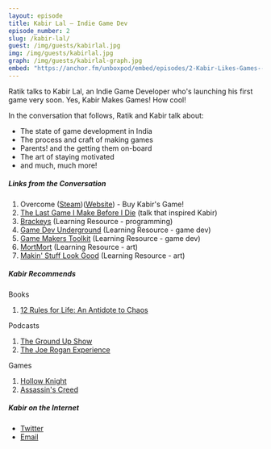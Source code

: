 ```yaml
---
layout: episode
title: Kabir Lal – Indie Game Dev
episode_number: 2
slug: /kabir-lal/
guest: /img/guests/kabirlal.jpg
img: /img/guests/kabirlal.jpg
graph: /img/guests/kabirlal-graph.jpg
embed: "https://anchor.fm/unboxpod/embed/episodes/2-Kabir-Likes-Games--Kabir-Makes-Games-e3dubo"
---
```


Ratik talks to Kabir Lal, an Indie Game Developer who's launching his first game very soon. Yes, Kabir Makes Games! How cool! 

In the conversation that follows, Ratik and Kabir talk about: 

- The state of game development in India
- The process and craft of making games
- Parents! and the getting them on-board
- The art of staying motivated 
- and much, much more!

##### Links from the Conversation

1. Overcome ([Steam](https://store.steampowered.com/app/1020090/Overcome/))([Website](https://www.overcomegame.com/)) - Buy Kabir's Game!
2.  [The Last Game I Make Before I Die](https://www.youtube.com/watch?v=LQHtOg46eOw) (talk that inspired Kabir)
3.  [Brackeys](https://www.youtube.com/user/Brackeys) (Learning Resource - programming)
4.  [Game Dev Underground](https://www.youtube.com/channel/UC_hwKJdF3KRAy4QIaiCSMgQ/) (Learning Resource - game dev) 
5.  [Game Makers Toolkit](https://www.youtube.com/user/McBacon1337) (Learning Resource - game dev)
6.  [MortMort](https://www.youtube.com/user/atMNRArt/) (Learning Resource - art)
7.  [Makin' Stuff Look Good](https://www.youtube.com/channel/UCEklP9iLcpExB8vp_fWQseg/) (Learning Resource - art)

##### Kabir Recommends

Books

1. [12 Rules for Life: An Antidote to Chaos](https://www.amazon.in/12-Rules-Life-Antidote-Chaos/dp/0241351642/ref=sr_1_2?ie=UTF8&qid=1552226570&sr=8-2&keywords=12+rules+for+life+by+jordan+b.+peterson)

Podcasts

1. [The Ground Up Show](http://mattdavella.com/podcast)
2. [The Joe Rogan Experience](http://podcasts.joerogan.net/)

Games

1. [Hollow Knight](https://hollowknight.com/)
2. [Assassin's Creed](https://assassinscreed.ubisoft.com/game/en-us/games)

##### Kabir on the Internet

- [Twitter](https://twitter.com/KabirMakesGames)
- [Email](mailto:overcomestudios@gmail.com)
